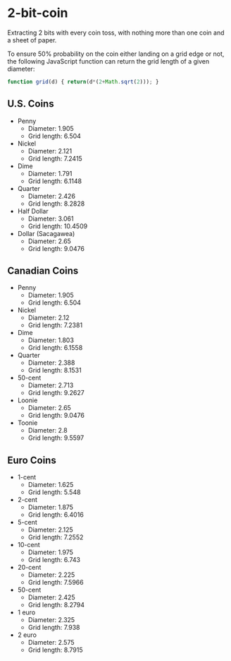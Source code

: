 # 2-bit-coin
Extracting 2 bits with every coin toss, with nothing more than one coin and a
sheet of paper.

To ensure 50% probability on the coin either landing on a grid edge or not, the
following JavaScript function can return the grid length of a given diameter:

```javascript
function grid(d) { return(d*(2+Math.sqrt(2))); }
```

## U.S. Coins

* Penny
  - Diameter: 1.905
  - Grid length: 6.504
* Nickel
  - Diameter: 2.121
  - Grid length: 7.2415
* Dime
  - Diameter: 1.791
  - Grid length: 6.1148
* Quarter
  - Diameter: 2.426
  - Grid length: 8.2828
* Half Dollar
  - Diameter: 3.061
  - Grid length: 10.4509
* Dollar (Sacagawea)
  - Diameter: 2.65
  - Grid length: 9.0476

## Canadian Coins

* Penny
  - Diameter: 1.905
  - Grid length: 6.504
* Nickel
  - Diameter: 2.12
  - Grid length: 7.2381
* Dime
  - Diameter: 1.803
  - Grid length: 6.1558
* Quarter
  - Diameter: 2.388
  - Grid length: 8.1531
* 50-cent
  - Diameter: 2.713
  - Grid length: 9.2627
* Loonie
  - Diameter: 2.65
  - Grid length: 9.0476
* Toonie
  - Diameter: 2.8
  - Grid length: 9.5597

## Euro Coins

* 1-cent
  - Diameter: 1.625
  - Grid length: 5.548
* 2-cent
  - Diameter: 1.875
  - Grid length: 6.4016
* 5-cent
  - Diameter: 2.125
  - Grid length: 7.2552
* 10-cent
  - Diameter: 1.975
  - Grid length: 6.743
* 20-cent
  - Diameter: 2.225
  - Grid length: 7.5966
* 50-cent
  - Diameter: 2.425
  - Grid length: 8.2794
* 1 euro
  - Diameter: 2.325
  - Grid length: 7.938
* 2 euro
  - Diameter: 2.575
  - Grid length: 8.7915
